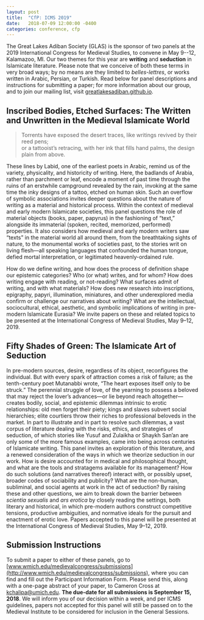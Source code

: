 ```yaml
---
layout: post
title:  "CfP: ICMS 2019"
date:   2018-07-09 12:00:00 -0400
categories: conference, cfp
---
```


The Great Lakes Adiban Society (GLAS) is the sponsor of two panels at the 2019 International Congress for Medieval Studies, to convene in May 9--12, Kalamazoo, MI. Our two themes for this year are **writing** and **seduction** in Islamicate literature. Please note that we conceive of both these terms in very broad ways; by no means are they limited to *belles-lettres*, or works written in Arabic, Persian, or Turkish. Read below for panel descriptions and instructions for submitting a paper; for more information about our group, and to join our mailing list, visit [greatlakesadiban.github.io](https://greatlakesadiban.github.io/).

## Inscribed Bodies, Etched Surfaces: The Written and Unwritten in the Medieval Islamicate World

> Torrents have exposed the desert traces, like writings revived by their reed pens;  
> or a tattooist’s retracing, with her ink that fills hand palms, the design plain from above.

These lines by Labid, one of the earliest poets in Arabic, remind us of the variety, physicality, and historicity of writing. Here, the badlands of Arabia, rather than parchment or leaf, encode a moment of past time through the ruins of an erstwhile campground revealed by the rain, invoking at the same time the inky designs of a tattoo, etched on human skin. Such an overflow of symbolic associations invites deeper questions about the nature of writing as a material and historical process. Within the context of medieval and early modern Islamicate societies, this panel questions the role of material objects (books, paper, papyrus) in the fashioning of “text,” alongside its immaterial (spoken, recited, memorized, performed) properties. It also considers how medieval and early modern writers saw “texts” in the material world all around them, from the breathtaking sights of nature, to the monumental works of societies past, to the stories writ on living flesh—all speaking languages that confounded the human tongue, defied mortal interpretation, or legitimated heavenly-ordained rule. 

How do we define writing, and how does the process of definition shape our epistemic categories? Who (or what) writes, and for whom? How does writing engage with reading, or not-reading? What surfaces admit of writing, and with what materials? How does new research into inscriptions, epigraphy, papyri, illumination, miniatures, and other underexplored media confirm or challenge our narratives about writing? What are the intellectual, sociocultural, ethical, aesthetic, and symbolic implications of writing in pre-modern Islamicate Eurasia? We invite papers on these and related topics to be presented at the International Congress of Medieval Studies, May 9–12, 2019.

## Fifty Shades of Green: The Islamicate Art of Seduction

In pre-modern sources, desire, regardless of its object, reconfigures the individual. But with every spark of attraction comes a risk of failure; as the tenth-century poet Mutanabbi wrote, “The heart exposes itself only to be struck.” The perennial struggle of love, of the yearning to possess a beloved that may reject the lover’s advances—or lie beyond reach altogether—creates bodily, social, and epistemic dilemmas intrinsic to erotic relationships: old men forget their piety; kings and slaves subvert social hierarchies; elite courtiers throw their riches to professional beloveds in the market. In part to illustrate and in part to resolve such dilemmas, a vast corpus of literature dealing with the risks, ethics, and strategies of seduction, of which stories like Yusuf and Zulaikha or Shaykh San’an are only some of the more famous examples, came into being across centuries of Islamicate writing. This panel invites an exploration of this literature, and a renewed consideration of the ways in which we theorize seduction in our work. How is desire accounted for in medical and philosophical thought, and what are the tools and stratagems available for its management? How do such solutions (and narratives thereof) interact with, or possibly upset, broader codes of sociability and publicity? What are the non-human, subliminal, and social  agents at work in the act of seduction? By raising these and other questions, we aim to break down the barrier between *scientia sexualis* and *ars erotica* by closely reading the settings, both literary and historical, in which pre-modern authors construct competitive tensions, productive ambiguities, and normative ideals for the pursuit and enactment of erotic love. Papers accepted to this panel will be presented at the International Congress of Medieval Studies, May 9–12, 2019.

## Submission Instructions

To submit a paper to either of these panels, go to [www.wmich.edu/medievalcongress/submissions](http://www.wmich.edu/medievalcongress/submissions), where you can find and fill out the Participant Information Form. Please send this, along with a one-page abstract of your paper, to Cameron Cross at [kchalipa@umich.edu](mailto:kchalipa@umich.edu). **The due-date for all submissions is September 15, 2018**. We will inform you of our decision within a week, and per ICMS guidelines, papers not accepted for this panel will still be passed on to the Medieval Institute to be considered for inclusion in the General Sessions.